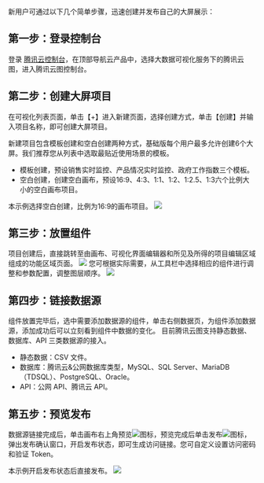 新用户可通过以下几个简单步骤，迅速创建并发布自己的大屏展示：
## 第一步：登录控制台
登录 [ 腾讯云控制台](https://console.cloud.tencent.com)，在顶部导航云产品中，选择大数据可视化服务下的腾讯云图，进入腾讯云图控制台。

## 第二步：创建大屏项目
在可视化列表页面，单击【+】进入新建页面，选择创建方式，单击【创建】并输入项目名称，即可创建大屏项目。

新建项目包含模板创建和空白创建两种方式，基础版每个用户最多允许创建6个大屏。我们推荐您从列表中选取最贴近使用场景的模板。
- 模板创建，预设销售实时监控、产品情况实时监控、政府工作指数三个模板。
- 空白创建，创建空白画布，预设16:9、4:3、1:1、1:2、1:2.5、1:3六个比例大小的空白画布项目。

本示例选择空白创建，比例为16:9的画布项目。
![](https://main.qcloudimg.com/raw/6c994ac0b6ee14446388724a90dd2396.png)

## 第三步：放置组件
项目创建后，直接跳转至由画布、可视化界面编辑器和所见及所得的项目编辑区域组成的功能区域页面。
![](https://main.qcloudimg.com/raw/2e533ef958761c811a403b2a33bc0ca7.png)
您可根据实际需要，从工具栏中选择相应的组件进行调整和参数配置，调整图层顺序。
![](https://main.qcloudimg.com/raw/65f4f54eff9bf2358f56dc699f6967c7.png)

## 第四步：链接数据源
组件放置完毕后，选中需要添加数据源的组件，单击右侧数据页，为组件添加数据源，添加成功后可以立刻看到组件中数据的变化。
目前腾讯云图支持静态数据、数据库、API 三类数据源的接入。
- 静态数据：CSV 文件。
- 数据库：腾讯云&公网数据库类型，MySQL、SQL Server、MariaDB（TDSQL）、PostgreSQL、Oracle。
- API：公网 API、腾讯云 API。

## 第五步：预览发布
数据源链接完成后，单击画布右上角预览![](https://main.qcloudimg.com/raw/499a5511525d9022be702efc4c0549fd.png)图标，预览完成后单击发布![](https://main.qcloudimg.com/raw/2b71701d514daab71614681a31e933bc.png)图标，弹出发布确认窗口，开启发布状态，即可生成访问链接。您可自定义设置访问密码和验证 Token。

本示例开启发布状态后直接发布。
![](https://mc.qcloudimg.com/static/img/7f9ed6d79b2477663859fd0b100dda04/image.png)
